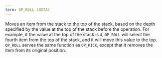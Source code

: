 ```yaml
---
term: OP_ROLL (0X7A)
---
```


Moves an item from the stack to the top of the stack, based on the depth specified by the value at the top of the stack before the operation. For example, if the value at the top of the stack is `4`, `OP_ROLL` will select the fourth item from the top of the stack, and it will move this value to the top. `OP_ROLL` serves the same function as `OP_PICK`, except that it removes the item from its original position.
